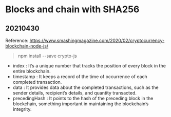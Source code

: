 # Blocks and chain with SHA256
## 20210430

Reference: https://www.smashingmagazine.com/2020/02/cryptocurrency-blockchain-node-js/

> npm install --save crypto-js

- index	        :   It’s a unique number that tracks the position of every block in the entire blockchain.
- timestamp	    :   It keeps a record of the time of occurrence of each completed transaction.
- data	        :   It provides data about the completed transactions, such as the sender details, recipient’s details, and quantity transacted.
- precedingHash	:   It points to the hash of the preceding block in the blockchain, something important in maintaining the blockchain’s integrity.